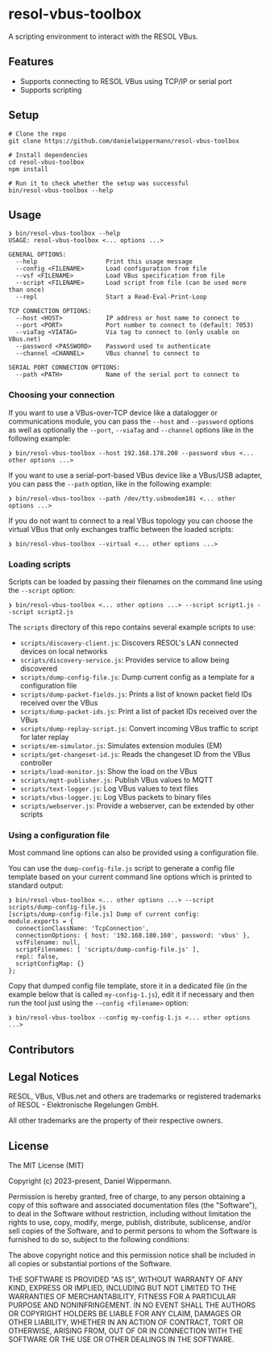 # resol-vbus-toolbox

A scripting environment to interact with the RESOL VBus.


## Features

- Supports connecting to RESOL VBus using TCP/IP or serial port
- Supports scripting


## Setup

```
# Clone the repo
git clone https://github.com/danielwippermann/resol-vbus-toolbox

# Install dependencies
cd resol-vbus-toolbox
npm install

# Run it to check whether the setup was successful
bin/resol-vbus-toolbox --help
```


## Usage

```
❯ bin/resol-vbus-toolbox --help
USAGE: resol-vbus-toolbox <... options ...>

GENERAL OPTIONS:
  --help                   Print this usage message
  --config <FILENAME>      Load configuration from file
  --vsf <FILENAME>         Load VBus specification from file
  --script <FILENAME>      Load script from file (can be used more than once)
  --repl                   Start a Read-Eval-Print-Loop

TCP CONNECTION OPTIONS:
  --host <HOST>            IP address or host name to connect to
  --port <PORT>            Port number to connect to (default: 7053)
  --viaTag <VIATAG>        Via tag to connect to (only usable on VBus.net)
  --password <PASSWORD>    Password used to authenticate
  --channel <CHANNEL>      VBus channel to connect to

SERIAL PORT CONNECTION OPTIONS:
  --path <PATH>            Name of the serial port to connect to
```


### Choosing your connection

If you want to use a VBus-over-TCP device like a datalogger or communications
module, you can pass the `--host` and `--password` options as well as
optionally the `--port`, `--viaTag` and `--channel` options like in the
following example:

```
❯ bin/resol-vbus-toolbox --host 192.168.178.200 --password vbus <... other options ...>
```

If you want to use a serial-port-based VBus device like a VBus/USB adapter, you
can pass the `--path` option, like in the following example:

```
❯ bin/resol-vbus-toolbox --path /dev/tty.usbmodem101 <... other options ...>
```

If you do not want to connect to a real VBus topology you can choose the
virtual VBus that only exchanges traffic between the loaded scripts:

```
❯ bin/resol-vbus-toolbox --virtual <... other options ...>
```


### Loading scripts

Scripts can be loaded by passing their filenames on the command line using the
`--script` option:

```
❯ bin/resol-vbus-toolbox <... other options ...> --script script1.js --script script2.js
```

The `scripts` directory of this repo contains several example scripts to use:

- `scripts/discovery-client.js`: Discovers RESOL's LAN connected devices on local networks
- `scripts/discovery-service.js`: Provides service to allow being discovered
- `scripts/dump-config-file.js`: Dump current config as a template for a configuration file
- `scripts/dump-packet-fields.js`: Prints a list of known packet field IDs received over the VBus
- `scripts/dump-packet-ids.js`: Print a list of packet IDs received over the VBus
- `scripts/dump-replay-script.js`: Convert incoming VBus traffic to script for later replay
- `scripts/em-simulator.js`: Simulates extension modules (EM)
- `scripts/get-changeset-id.js`: Reads the changeset ID from the VBus controller
- `scripts/load-monitor.js`: Show the load on the VBus
- `scripts/mqtt-publisher.js`: Publish VBus values to MQTT
- `scripts/text-logger.js`: Log VBus values to text files
- `scripts/vbus-logger.js`: Log VBus packets to binary files
- `scripts/webserver.js`: Provide a webserver, can be extended by other scripts


### Using a configuration file

Most command line options can also be provided using a configuration file.

You can use the `dump-config-file.js` script to generate a config file template
based on your current command line options which is printed to standard output:

```
❯ bin/resol-vbus-toolbox <... other options ...> --script scripts/dump-config-file.js
[scripts/dump-config-file.js] Dump of current config:
module.exports = {
  connectionClassName: 'TcpConnection',
  connectionOptions: { host: '192.168.180.160', password: 'vbus' },
  vsfFilename: null,
  scriptFilenames: [ 'scripts/dump-config-file.js' ],
  repl: false,
  scriptConfigMap: {}
};
```

Copy that dumped config file template, store it in a dedicated file (in the
example below that is called `my-config-1.js`), edit it if necessary and then
run the tool just using the `--config <filename>` option:

```
❯ bin/resol-vbus-toolbox --config my-config-1.js <... other options ...>
```


## Contributors


## Legal Notices

RESOL, VBus, VBus.net and others are trademarks or registered trademarks
of RESOL - Elektronische Regelungen GmbH.

All other trademarks are the property of their respective owners.


## License

The MIT License (MIT)

Copyright (c) 2023-present, Daniel Wippermann.

Permission is hereby granted, free of charge, to any person obtaining a copy
of this software and associated documentation files (the "Software"), to deal
in the Software without restriction, including without limitation the rights
to use, copy, modify, merge, publish, distribute, sublicense, and/or sell
copies of the Software, and to permit persons to whom the Software is
furnished to do so, subject to the following conditions:

The above copyright notice and this permission notice shall be included in
all copies or substantial portions of the Software.

THE SOFTWARE IS PROVIDED "AS IS", WITHOUT WARRANTY OF ANY KIND, EXPRESS OR
IMPLIED, INCLUDING BUT NOT LIMITED TO THE WARRANTIES OF MERCHANTABILITY,
FITNESS FOR A PARTICULAR PURPOSE AND NONINFRINGEMENT. IN NO EVENT SHALL THE
AUTHORS OR COPYRIGHT HOLDERS BE LIABLE FOR ANY CLAIM, DAMAGES OR OTHER
LIABILITY, WHETHER IN AN ACTION OF CONTRACT, TORT OR OTHERWISE, ARISING FROM,
OUT OF OR IN CONNECTION WITH THE SOFTWARE OR THE USE OR OTHER DEALINGS IN
THE SOFTWARE.
